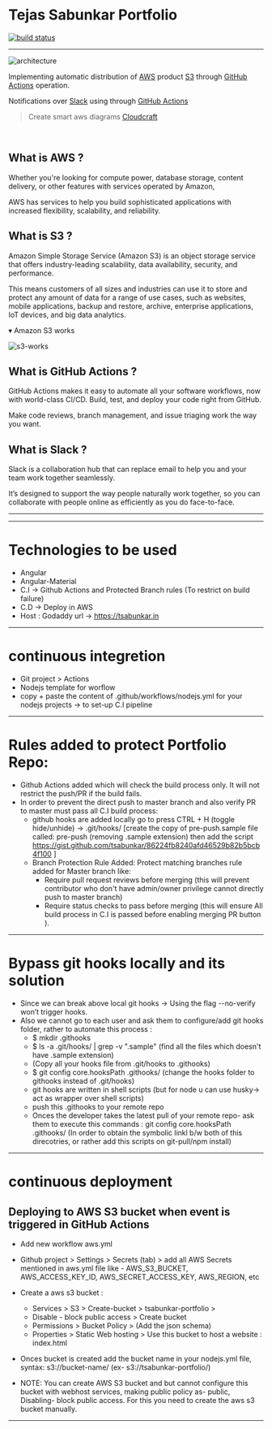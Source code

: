 # Tejas Sabunkar Portfolio

[![build status](https://github.com/coryrylan/angular-github-actions/workflows/Build/badge.svg)](https://github.com/tsabunkar/ng-portfolio/actions)

---

<img src='https://github.com/byangular/angular-github-actions-s3-deploy/raw/images/architecture.png' border='0' alt='architecture' />

Implementing automatic distribution of [AWS](https://aws.amazon.com/ko/) product [S3](https://aws.amazon.com/ko/s3/) through [GitHub Actions](https://github.com/features/actions) operation.

Notifications over [Slack](https://slack.com/intl/en-kr/) using through [GitHub Actions](https://github.com/features/actions)

> Create smart aws diagrams [Cloudcraft](https://cloudcraft.co/)

<br />

## What is AWS ?

Whether you're looking for compute power, database storage, content delivery, or other features with services operated by Amazon,

AWS has services to help you build sophisticated applications with increased flexibility, scalability, and reliability.

## What is S3 ?

Amazon Simple Storage Service (Amazon S3) is an object storage service that offers industry-leading scalability, data availability, security, and performance.

This means customers of all sizes and industries can use it to store and protect any amount of data for a range of use cases, such as websites, mobile applications, backup and restore, archive, enterprise applications, IoT devices, and big data analytics.

▾ Amazon S3 works

<img src='https://github.com/byangular/angular-github-actions-s3-deploy/raw/images/s3-works.png' border='0' alt='s3-works' />

## What is GitHub Actions ?

GitHub Actions makes it easy to automate all your software workflows, now with world-class CI/CD. Build, test, and deploy your code right from GitHub.

Make code reviews, branch management, and issue triaging work the way you want.

## What is Slack ?

Slack is a collaboration hub that can replace email to help you and your team work together seamlessly.

It’s designed to support the way people naturally work together, so you can collaborate with people online as efficiently as you do face-to-face.

---

---

# Technologies to be used

- Angular
- Angular-Material
- C.I -> Github Actions and Protected Branch rules (To restrict on build failure)
- C.D -> Deploy in AWS
- Host : Godaddy url -> https://tsabunkar.in

---

# continuous integretion

- Git project > Actions
- Nodejs template for worflow
- copy + paste the content of .github/workflows/nodejs.yml for your nodejs projects -> to set-up C.I pipeline

---

# Rules added to protect Portfolio Repo:

- Github Actions added which will check the build process only. It will not restrict the push/PR if the build fails.
- In order to prevent the direct push to master branch and also verify PR to master must pass all C.I build process:
  - github hooks are added locally go to press CTRL + H (toggle hide/unhide) -> .git/hooks/ [create the copy of pre-push.sample file called: pre-push (removing .sample extension) then add the script https://gist.github.com/tsabunkar/86224fb8240afd46529b82b5bcb4f100 ]
  - Branch Protection Rule Added: Protect matching branches rule added for Master branch like:
    - Require pull request reviews before merging (this will prevent contributor who don't have admin/owner privilege cannot directly push to master branch)
    - Require status checks to pass before merging (this will ensure All build process in C.I is passed before enabling merging PR button ).

---

# Bypass git hooks locally and its solution

- Since we can break above local git hooks -> Using the flag --no-verify won’t trigger hooks.
- Also we cannot go to each user and ask them to configure/add git hooks folder, rather to automate this process :
  - \$ mkdir .githooks
  - \$ ls -a .git/hooks/ | grep -v ".sample" (find all the files which doesn't have .sample extension)
  - (Copy all your hooks file from .git/hooks to .githooks)
  - \$ git config core.hooksPath .githooks/ (change the hooks folder to githooks instead of .git/hooks)
  - git hooks are written in shell scripts (but for node u can use husky-> act as wrapper over shell scripts)
  - push this .githooks to your remote repo
  - Onces the developer takes the latest pull of your remote repo- ask them to execute this commands : git config core.hooksPath .githooks/ (In order to obtain the symbolic linkl b/w both of this direcotries, or rather add this scripts on git-pull/npm install)

---

# continuous deployment

## Deploying to AWS S3 bucket when event is triggered in GitHub Actions

- Add new workflow aws.yml
- Github project > Settings > Secrets (tab) > add all AWS Secrets mentioned in aws.yml file like - AWS_S3_BUCKET, AWS_ACCESS_KEY_ID, AWS_SECRET_ACCESS_KEY, AWS_REGION, etc
- Create a aws s3 bucket :
  - Services > S3 > Create-bucket > tsabunkar-portfolio >
  - Disable - block public access > Create bucket
  - Permissions > Bucket Policy > (Add the json schema)
  - Properties > Static Web hosting > Use this bucket to host a website : index.html
- Onces bucket is created add the bucket name in your nodejs.yml file, syntax: s3://bucket-name/ (ex- s3://tsabunkar-portfolio/)

- NOTE: You can create AWS S3 bucket and but cannot configure this bucket with webhost services, making public policy as- public, Disabling- block public access. For this you need to create the aws s3 bucket manually.

---
